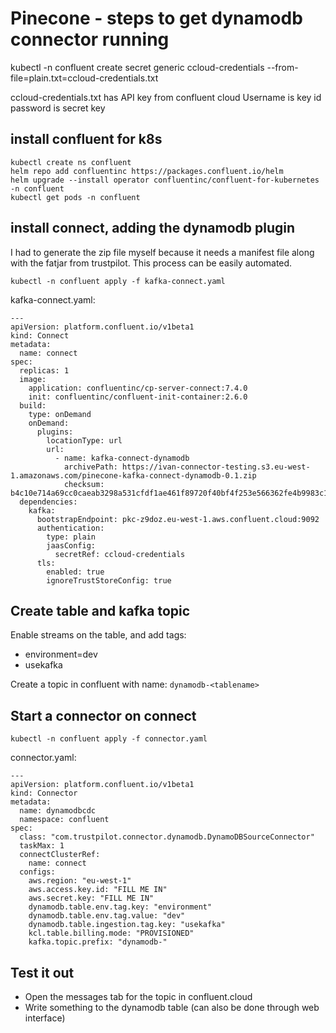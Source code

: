 # Pinecone - steps to get dynamodb connector running

kubectl -n confluent create secret generic ccloud-credentials --from-file=plain.txt=ccloud-credentials.txt

ccloud-credentials.txt has API key from confluent cloud
Username is key id
password is secret key


## install confluent for k8s
```
kubectl create ns confluent
helm repo add confluentinc https://packages.confluent.io/helm
helm upgrade --install operator confluentinc/confluent-for-kubernetes -n confluent
kubectl get pods -n confluent
```

## install connect, adding the dynamodb plugin

I had to generate the zip file myself because it needs a manifest file along with the fatjar from trustpilot.
This process can be easily automated.

```
kubectl -n confluent apply -f kafka-connect.yaml
```

kafka-connect.yaml:
```
---
apiVersion: platform.confluent.io/v1beta1
kind: Connect
metadata:
  name: connect
spec:
  replicas: 1
  image:
    application: confluentinc/cp-server-connect:7.4.0
    init: confluentinc/confluent-init-container:2.6.0
  build:
    type: onDemand
    onDemand:
      plugins:
        locationType: url
        url:
          - name: kafka-connect-dynamodb
            archivePath: https://ivan-connector-testing.s3.eu-west-1.amazonaws.com/pinecone-kafka-connect-dynamodb-0.1.zip
            checksum: b4c10e714a69cc0caeab3298a531cfdf1ae461f89720f40bf4f253e566362fe4b9983c1f9b4be82825b974835acffb0288ade649889b0dbf2e8f8850cf83e458
  dependencies:
    kafka:
      bootstrapEndpoint: pkc-z9doz.eu-west-1.aws.confluent.cloud:9092
      authentication:
        type: plain
        jaasConfig:
          secretRef: ccloud-credentials
      tls:
        enabled: true
        ignoreTrustStoreConfig: true 
```

## Create table and kafka topic

Enable streams on the table, and add tags:
- environment=dev
- usekafka

Create a topic in confluent with name: ```dynamodb-<tablename>```

## Start a connector on connect

```
kubectl -n confluent apply -f connector.yaml
```

connector.yaml:
```
---
apiVersion: platform.confluent.io/v1beta1
kind: Connector
metadata:
  name: dynamodbcdc
  namespace: confluent
spec:
  class: "com.trustpilot.connector.dynamodb.DynamoDBSourceConnector"
  taskMax: 1
  connectClusterRef:
    name: connect
  configs:
    aws.region: "eu-west-1"
    aws.access.key.id: "FILL ME IN"
    aws.secret.key: "FILL ME IN"
    dynamodb.table.env.tag.key: "environment"
    dynamodb.table.env.tag.value: "dev"
    dynamodb.table.ingestion.tag.key: "usekafka"
    kcl.table.billing.mode: "PROVISIONED"
    kafka.topic.prefix: "dynamodb-"
```

## Test it out

- Open the messages tab for the topic in confluent.cloud
- Write something to the dynamodb table (can also be done through web interface)
